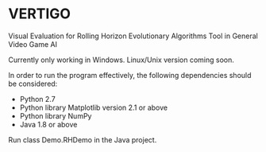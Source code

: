 # VERTIGO

Visual Evaluation for Rolling Horizon Evolutionary Algorithms Tool in General Video Game AI

Currently only working in Windows. Linux/Unix version coming soon.

In order to run the program effectively, the following dependencies should be considered:
- Python 2.7
- Python library Matplotlib version 2.1 or above
- Python library NumPy
- Java 1.8 or above

Run class Demo.RHDemo in the Java project. 